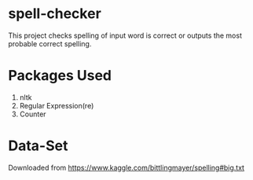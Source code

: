 # spell-checker
This project checks spelling of input word is correct or outputs the most probable correct spelling.
# Packages Used
1. nltk
2. Regular Expression(re)
3. Counter
# Data-Set
Downloaded from https://www.kaggle.com/bittlingmayer/spelling#big.txt
